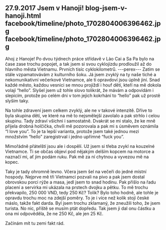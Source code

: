 27.9.2017
Jsem v Hanoji!
blog-jsem-v-hanoji.html
facebook/timeline/photo_1702804006396462.jpg
facebook/timeline/photo_1702804006396462.jpg
--------------

Ahoj z Hanoje! Po dvou týdnech práce střídavě v Lào Cai a Sa Pa bylo na čase zase trochu popojet, a tak jsem si svou cyklojízdu prodloužil až do hlavního města Vietnamu. Prvních tisíc cyklokilometrů. 
---perex---
Zatím se stále vzpamatovávám z kulturního šoku. Já jsem zvyklý na ty naše tiché a nekomunikativní večerkové Vietnamce, ale ti opravdoví jsou úplně jiní. Snad každé město, každou vesnici se mnou projíždí i houf dětí, kteří na mě dokola volají “hello”. Slyšel jsem už tohle slovo tolikrát, že mávám a odpovídám i slepicím, protože po celém dni v tom jejich kokrhání to “hello” pak už prostě slyším taky.

Na tohle zdravení jsem celkem zvyklý, ale ne v takové intenzitě. Dříve to byla skupina dětí, ve které na mě to nejsmělejší zavolalo a pak strhlo i celou skupinu. Tady zdraví všichni i samostatně. Dvakrát se mi stalo, že ke mně přijela drobná holčička, chvíli mě pozorovala a pak mi s úsměvem oznámila “I love you”. To je ta lepší varianta, protože jsem také jednou mezi množstvím “hello” zaregistrval i jedno upřímné “fuck you”.

Mimořádně přátelští jsou ale i dospělí. Už jsem si třeba zvykl na kouzelné Vietnamce. Ti se občas objeví pod nějakým delším kopcem na motorce a naznačí mi, ať jim podám ruku. Pak mě za ní chytnou a vyvezou mě na kopec. 

Taky je tady ohromně levno. Včera jsem šel na večeři do jedné místní hospody. Nejprve mě tři Vietnamci pozvali na pivo a pak jsem dostal obrovskou porci rýže a masa, jedl jsem to snad hodinu. Pak přišlo na řadu placení a servirka mi ukázala na prstech dvojku a pětku. To mě trochu překvapilo, 250 000 VND, tedy 250 Kč? Tolik? Bylo toho hodně, ale tohle je opravdu trochu moc na zdejší poměry. To je i více než kolik stojí české máslo, takže fakt darda. Byl jsem trochu zklamaný, že zneužili toho, že jsem turista. No nic, příště se musím ptát dopředu. Tak jsem ji dal onu částku a ona mi odpověděla, že ne 250 Kč, ale jen 25 Kč.

Začínám mít tu zemi fakt rád.